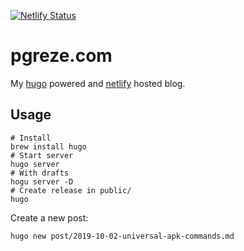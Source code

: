[![Netlify Status](https://api.netlify.com/api/v1/badges/b849cb37-f780-42ba-9405-d069771080a2/deploy-status)](https://app.netlify.com/sites/pgreze/deploys)

# pgreze.com

My [hugo](https://gohugo.io/) powered and [netlify](https://netlify.com) hosted blog.

## Usage

```
# Install
brew install hugo
# Start server
hugo server
# With drafts
hogu server -D
# Create release in public/
hugo
```

Create a new post:

```
hugo new post/2019-10-02-universal-apk-commands.md
```

